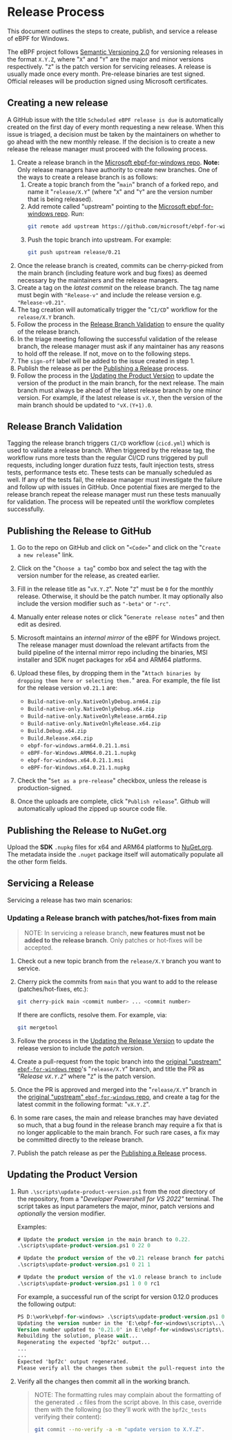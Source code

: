 # Release Process

This document outlines the steps to create, publish, and service a release of eBPF for Windows.

The eBPF project follows [Semantic Versioning 2.0](https://semver.org) for versioning releases in the format `X.Y.Z`, where "`X`" and "`Y`" are the major and
minor versions respectively. "`Z`" is the patch version for servicing releases. A release is usually made once every month. Pre-release binaries are test signed.
Official releases will be production signed using Microsoft certificates.

## Creating a new release

A GitHub issue with the title `Scheduled eBPF release is due` is automatically created on the first day of every month requesting a new release. 
When this issue is triaged, a decision must be taken by the maintainers on whether to go ahead with the new monthly release. If
the decision is to create a new release the release manager must proceed with the following process.
1. Create a release branch  in the [Microsoft ebpf-for-windows repo]([https://github.com/microsoft/ebpf-for-windows).
**Note:** Only release managers have authority to create new branches. One of the ways to create a release branch is as follows:
   1. Create a topic branch from the "`main`" branch of a forked repo, and name it "`release/X.Y`" (where "`X`" and "`Y`" are the version number
   that is being released).
   1. Add remote called "upstream" pointing to the [Microsoft ebpf-for-windows repo]([https://github.com/microsoft/ebpf-for-windows). Run:
      ```bash
      git remote add upstream https://github.com/microsoft/ebpf-for-windows.git
   1. Push the topic branch into upstream. For example:
      ```bash
      git push upstream release/0.21
1. Once the release branch is created, commits can be cherry-picked from the main branch (including feature work and bug fixes) as deemed necessary
   by the maintainers and the release managers.
1. Create a tag on the *latest commit* on the release branch. The tag name must begin with `"Release-v"` and include the release version e.g. `"Release-v0.21"`.
1. The tag creation will automatically trigger the "`CI/CD`" workflow for the `release/X.Y` branch.
1. Follow the process in the [Release Branch Validation](ReleaseProcess.md#release-branch-validation) to ensure the quality of the release branch.
1. In the triage meeting following the successful validation of the release branch, the release manager must ask if any maintainer has any reasons to hold off the release.
   If not, move on to the following steps.
1. The `sign-off` label will be added to the issue created in step 1. 
1. Publish the release as per the [Publishing a Release](ReleaseProcess.md#publishing-a-release) process.
1. Follow the process in the [Updating the Product Version](ReleaseProcess.md#updating-the-product-version) to update the version of the product in the main branch,
   for the next release. The main branch must always be ahead of the latest release branch by one minor version. For example, if the latest release is `vX.Y`, 
   then the version of the main branch should be updated to `"vX.(Y+1).0`.

## Release Branch Validation

Tagging the release branch triggers `CI/CD` workflow (`cicd.yml`) which is used to validate a release branch. When triggered by the release tag, the workflow
runs more tests than the regular CI/CD runs triggered by pull requests, including longer duration fuzz tests, fault injection tests, stress tests, performance tests etc.
These tests can be manually scheduled as well. If any of the tests fail, the release manager must investigate the failure and follow up with issues in GitHub. 
Once potential fixes are merged to the release branch repeat the release manager must run these tests manuually for validation. The process will be repeated 
until the workflow completes successfully.

## Publishing the Release to GitHub

1. Go to the repo on GitHub and click on "`<Code>`" and click on the "`Create a new release`" link.
1. Click on the "`Choose a tag`" combo box and select the tag with the version number for the release, as created earlier.
1. Fill in the release title as "`vX.Y.Z`". Note "`Z`" must be `0` for the monthly release. Otherwise, it should be the patch number. It may optionally also include
   the version modifier such as `"-beta"` or `"-rc"`.
1. Manually enter release notes or click "`Generate release notes`" and then edit as desired.
1. Microsoft maintains an *internal mirror* of the eBPF for Windows project. 
The release manager must download the relevant artifacts from the build pipeline of the internal mirror repo including the binaries, MSI installer and
SDK nuget packages for x64 and ARM64 platforms.
1. Upload these files, by dropping them in the "`Attach binaries by dropping them here or selecting them.`" area.
    For example, the file list for the release version `v0.21.1` are:
    - `Build-native-only.NativeOnlyDebug.arm64.zip`
    - `Build-native-only.NativeOnlyDebug.x64.zip`
    - `Build-native-only.NativeOnlyRelease.arm64.zip`
    - `Build-native-only.NativeOnlyRelease.x64.zip`
    - `Build.Debug.x64.zip`
    - `Build.Release.x64.zip`
    - `ebpf-for-windows.arm64.0.21.1.msi`
    - `eBPF-for-Windows.ARM64.0.21.1.nupkg`
    - `ebpf-for-windows.x64.0.21.1.msi`
    - `eBPF-for-Windows.x64.0.21.1.nupkg`

1.  Check the "`Set as a pre-release`" checkbox, unless the release is production-signed.
1.  Once the uploads are complete, click "`Publish release`". Github will automatically upload the zipped up source code file.

## Publishing the Release to NuGet.org

Upload the **SDK** `.nupkg` files for x64 and ARM64 platforms to [NuGet.org](https://www.nuget.org/). 
The metadata inside the `.nuget` package itself will automatically populate all the other form fields.

## Servicing a Release

Servicing a release has two main scenarios:

### Updating a Release branch with patches/hot-fixes from main

>NOTE: In servicing a release branch, **new features must not be added to the release branch**.  Only patches or hot-fixes will be accepted.

1. Check out a new topic branch from the `release/X.Y` branch you want to service.
1. Cherry pick the commits from `main` that you want to add to the release (patches/hot-fixes, etc.):

    ```bash
    git cherry-pick main <commit number> ... <commit number>
    ```
    If there are conflicts, resolve them. For example, via:
    ```bash
    git mergetool
    ```
1. Follow the process in the [Updating the Release Version](ReleaseProcess.md#updating-the-release-version) to update the release version to include the *patch version*.
1. Create a pull-request from the topic branch into the [original "upstream" `ebpf-for-windows` repo]([https://github.com/microsoft/ebpf-for-windows)'s "`release/X.Y`" branch, and title the PR as *"Release v`X.Y.Z`"* where "`Z`" is the patch
version.
1. Once the PR is approved and merged into the "`release/X.Y`" branch in the [original "upstream" `ebpf-for-windows` repo]([https://github.com/microsoft/ebpf-for-windows), and create a tag for the latest commit in the following format: "`vX.Y.Z`".
1. In some rare cases, the main and release branches may have deviated so much, that a bug found in the release branch may require a fix that is no longer applicable to the main branch.
   For such rare cases, a fix may be committed directly to the release branch.
1. Publish the patch release as per the [Publishing a Release](ReleaseProcess.md#publishing-a-release) process.


## Updating the Product Version

1. Run `.\scripts\update-product-version.ps1` from the root directory of the repository, from a "*Developer Powershell for VS 2022"* terminal.
   The script takes as input parameters the major, minor, patch versions and *optionally* the version modifier.
   
   Examples:
    ```ps
    # Update the product version in the main branch to 0.22.
    .\scripts\update-product-version.ps1 0 22 0
    ```
    ```ps
    # Update the product version of the v0.21 release branch for patching.
    .\scripts\update-product-version.ps1 0 21 1
    ```
    ```ps
    # Update the product version of the v1.0 release branch to include a version modifier for release candidate 1.
    .\scripts\update-product-version.ps1 1 0 0 rc1
    ```
    For example, a successful run of the script for version 0.12.0 produces the following output:

    ```ps
    PS D:\work\ebpf-for-windows> .\scripts\update-product-version.ps1 0 21 0
    Updating the version number in the 'E:\ebpf-for-windows\scripts\..\Directory.Build.props' file...
    Version number updated to '0.21.0' in E:\ebpf-for-windows\scripts\..\Directory.Build.props
    Rebuilding the solution, please wait...
    Regenerating the expected 'bpf2c' output...
    ...
    ...
    Expected 'bpf2c' output regenerated.
    Please verify all the changes then submit the pull-request into the 'release/0.12' branch.
    ```

1. Verify all the changes then commit all in the working branch.
    >NOTE: The formatting rules may complain about the formatting of the generated `.c` files from the script above. In this case,
    override them with the following (so they'll work with the `bpf2c_tests` verifying their content):
    >```bash
    >git commit --no-verify -a -m "update version to X.Y.Z".
    >```
